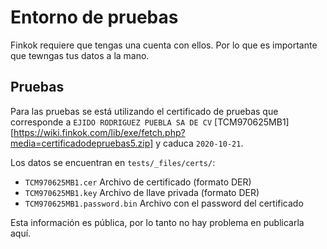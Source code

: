 # Entorno de pruebas

Finkok requiere que tengas una cuenta con ellos. Por lo que es importante que tewngas tus datos a la mano.

## Pruebas

Para las pruebas se está utilizando el certificado de pruebas que corresponde a `EJIDO RODRIGUEZ PUEBLA SA DE CV`
[TCM970625MB1][https://wiki.finkok.com/lib/exe/fetch.php?media=certificadodepruebas5.zip] y caduca `2020-10-21`.

Los datos se encuentran en `tests/_files/certs/`:

- `TCM970625MB1.cer` Archivo de certificado (formato DER)
- `TCM970625MB1.key` Archivo de llave privada (formato DER)
- `TCM970625MB1.password.bin` Archivo con el password del certificado
 
Esta información es pública, por lo tanto no hay problema en publicarla aquí.


